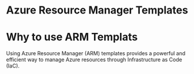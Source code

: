 # Azure Resource Manager Templates

# Why to use ARM Templats 

Using Azure Resource Manager (ARM) templates provides a powerful and efficient way to manage Azure resources through Infrastructure as Code (IaC).
